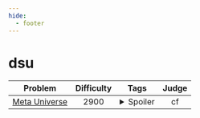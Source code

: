 ```yaml
--- 
hide:
  - footer
---
```

# dsu

| Problem | Difficulty | Tags | Judge | 
| :-----: | :----: | :----: | :----: | 
|[Meta Universe](https://codeforces.com/contest/475/problem/F)|2900|<details> <summary>Spoiler</summary> <ul><li>divide</li> <li>dsu</li></ul> </details>|cf|
